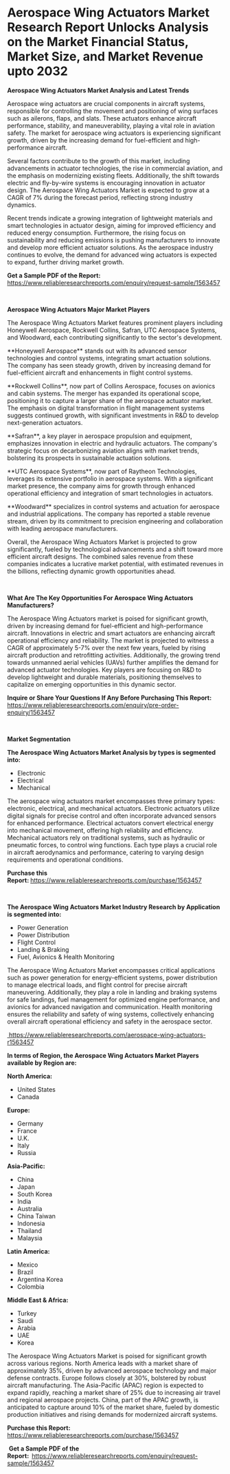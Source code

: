 <p><h1>Aerospace Wing Actuators Market Research Report Unlocks Analysis on the Market Financial Status, Market Size, and Market Revenue upto 2032</h1></p><p><strong>Aerospace Wing Actuators Market Analysis and Latest Trends</strong></p>
<p><p>Aerospace wing actuators are crucial components in aircraft systems, responsible for controlling the movement and positioning of wing surfaces such as ailerons, flaps, and slats. These actuators enhance aircraft performance, stability, and maneuverability, playing a vital role in aviation safety. The market for aerospace wing actuators is experiencing significant growth, driven by the increasing demand for fuel-efficient and high-performance aircraft.</p><p>Several factors contribute to the growth of this market, including advancements in actuator technologies, the rise in commercial aviation, and the emphasis on modernizing existing fleets. Additionally, the shift towards electric and fly-by-wire systems is encouraging innovation in actuator design. The Aerospace Wing Actuators Market is expected to grow at a CAGR of 7% during the forecast period, reflecting strong industry dynamics.</p><p>Recent trends indicate a growing integration of lightweight materials and smart technologies in actuator design, aiming for improved efficiency and reduced energy consumption. Furthermore, the rising focus on sustainability and reducing emissions is pushing manufacturers to innovate and develop more efficient actuator solutions. As the aerospace industry continues to evolve, the demand for advanced wing actuators is expected to expand, further driving market growth.</p></p>
<p><strong>Get a Sample PDF of the Report:&nbsp;</strong> <a href="https://www.reliableresearchreports.com/enquiry/request-sample/1563457?utm_campaign=2652&utm_medium=2&utm_source=Github&utm_content=ia&utm_term=16042025&utm_id=aerospace-wing-actuators">https://www.reliableresearchreports.com/enquiry/request-sample/1563457</a></p>
<p>&nbsp;</p>
<p><strong>Aerospace Wing Actuators Major Market Players</strong></p>
<p><p>The Aerospace Wing Actuators Market features prominent players including Honeywell Aerospace, Rockwell Collins, Safran, UTC Aerospace Systems, and Woodward, each contributing significantly to the sector's development. </p><p>**Honeywell Aerospace** stands out with its advanced sensor technologies and control systems, integrating smart actuation solutions. The company has seen steady growth, driven by increasing demand for fuel-efficient aircraft and enhancements in flight control systems. </p><p>**Rockwell Collins**, now part of Collins Aerospace, focuses on avionics and cabin systems. The merger has expanded its operational scope, positioning it to capture a larger share of the aerospace actuator market. The emphasis on digital transformation in flight management systems suggests continued growth, with significant investments in R&D to develop next-generation actuators.</p><p>**Safran**, a key player in aerospace propulsion and equipment, emphasizes innovation in electric and hydraulic actuators. The company's strategic focus on decarbonizing aviation aligns with market trends, bolstering its prospects in sustainable actuation solutions.</p><p>**UTC Aerospace Systems**, now part of Raytheon Technologies, leverages its extensive portfolio in aerospace systems. With a significant market presence, the company aims for growth through enhanced operational efficiency and integration of smart technologies in actuators.</p><p>**Woodward** specializes in control systems and actuation for aerospace and industrial applications. The company has reported a stable revenue stream, driven by its commitment to precision engineering and collaboration with leading aerospace manufacturers.</p><p>Overall, the Aerospace Wing Actuators Market is projected to grow significantly, fueled by technological advancements and a shift toward more efficient aircraft designs. The combined sales revenue from these companies indicates a lucrative market potential, with estimated revenues in the billions, reflecting dynamic growth opportunities ahead.</p></p>
<p>&nbsp;</p>
<p><strong>What Are The Key Opportunities For Aerospace Wing Actuators Manufacturers?</strong></p>
<p><p>The Aerospace Wing Actuators market is poised for significant growth, driven by increasing demand for fuel-efficient and high-performance aircraft. Innovations in electric and smart actuators are enhancing aircraft operational efficiency and reliability. The market is projected to witness a CAGR of approximately 5-7% over the next few years, fueled by rising aircraft production and retrofitting activities. Additionally, the growing trend towards unmanned aerial vehicles (UAVs) further amplifies the demand for advanced actuator technologies. Key players are focusing on R&D to develop lightweight and durable materials, positioning themselves to capitalize on emerging opportunities in this dynamic sector.</p></p>
<p><strong>Inquire or Share Your Questions If Any Before Purchasing This Report:</strong> <a href="https://www.reliableresearchreports.com/enquiry/pre-order-enquiry/1563457?utm_campaign=2652&utm_medium=2&utm_source=Github&utm_content=ia&utm_term=16042025&utm_id=aerospace-wing-actuators">https://www.reliableresearchreports.com/enquiry/pre-order-enquiry/1563457</a></p>
<p>&nbsp;</p>
<p><strong>Market Segmentation</strong></p>
<p><strong>The Aerospace Wing Actuators Market Analysis by types is segmented into:</strong></p>
<p><ul><li>Electronic</li><li>Electrical</li><li>Mechanical</li></ul></p>
<p><p>The aerospace wing actuators market encompasses three primary types: electronic, electrical, and mechanical actuators. Electronic actuators utilize digital signals for precise control and often incorporate advanced sensors for enhanced performance. Electrical actuators convert electrical energy into mechanical movement, offering high reliability and efficiency. Mechanical actuators rely on traditional systems, such as hydraulic or pneumatic forces, to control wing functions. Each type plays a crucial role in aircraft aerodynamics and performance, catering to varying design requirements and operational conditions.</p></p>
<p><strong>Purchase this Report:&nbsp;</strong><a href="https://www.reliableresearchreports.com/purchase/1563457?utm_campaign=2652&utm_medium=2&utm_source=Github&utm_content=ia&utm_term=16042025&utm_id=aerospace-wing-actuators">https://www.reliableresearchreports.com/purchase/1563457</a></p>
<p>&nbsp;</p>
<p><strong>The Aerospace Wing Actuators Market Industry Research by Application is segmented into:</strong></p>
<p><ul><li>Power Generation</li><li>Power Distribution</li><li>Flight Control</li><li>Landing & Braking</li><li>Fuel, Avionics & Health Monitoring</li></ul></p>
<p><p>The Aerospace Wing Actuators Market encompasses critical applications such as power generation for energy-efficient systems, power distribution to manage electrical loads, and flight control for precise aircraft maneuvering. Additionally, they play a role in landing and braking systems for safe landings, fuel management for optimized engine performance, and avionics for advanced navigation and communication. Health monitoring ensures the reliability and safety of wing systems, collectively enhancing overall aircraft operational efficiency and safety in the aerospace sector.</p></p>
<p><a href="https://www.reliableresearchreports.com/aerospace-wing-actuators-r1563457?utm_campaign=2652&utm_medium=2&utm_source=Github&utm_content=ia&utm_term=16042025&utm_id=aerospace-wing-actuators">&nbsp;https://www.reliableresearchreports.com/aerospace-wing-actuators-r1563457</a></p>
<p><strong>In terms of Region, the Aerospace Wing Actuators Market Players available by Region are:</strong></p>
<p>
    <p> <strong> North America: </strong>
        <ul>
            <li>United States</li>
            <li>Canada</li>
        </ul>
        </p> 
    <p> <strong> Europe: </strong>
        <ul>
            <li>Germany</li>
            <li>France</li>
            <li>U.K.</li>
            <li>Italy</li>
            <li>Russia</li>
        </ul>
        </p> 
    <p> <strong> Asia-Pacific: </strong>
        <ul>
            <li>China</li>
            <li>Japan</li>
            <li>South Korea</li>
            <li>India</li>
            <li>Australia</li>
            <li>China Taiwan</li>
            <li>Indonesia</li>
            <li>Thailand</li>
            <li>Malaysia</li>
        </ul>
        </p> 
    <p> <strong> Latin America: </strong>
        <ul>
            <li>Mexico</li>
            <li>Brazil</li>
            <li>Argentina Korea</li>
            <li>Colombia</li>
        </ul>
        </p> 
    <p> <strong> Middle East & Africa: </strong>
        <ul>
            <li>Turkey</li>
            <li>Saudi</li>
            <li>Arabia</li>
            <li>UAE</li>
            <li>Korea</li>
        </ul>
    </p>
    </p>
<p><p>The Aerospace Wing Actuators Market is poised for significant growth across various regions. North America leads with a market share of approximately 35%, driven by advanced aerospace technology and major defense contracts. Europe follows closely at 30%, bolstered by robust aircraft manufacturing. The Asia-Pacific (APAC) region is expected to expand rapidly, reaching a market share of 25% due to increasing air travel and regional aerospace projects. China, part of the APAC growth, is anticipated to capture around 10% of the market share, fueled by domestic production initiatives and rising demands for modernized aircraft systems.</p></p>
<p><strong>Purchase this Report: </strong><a href="https://www.reliableresearchreports.com/purchase/1563457?utm_campaign=2652&utm_medium=2&utm_source=Github&utm_content=ia&utm_term=16042025&utm_id=aerospace-wing-actuators">https://www.reliableresearchreports.com/purchase/1563457</a></p>
<p>&nbsp;<strong>Get a Sample PDF of the Report:&nbsp;&nbsp;</strong><a href="https://www.reliableresearchreports.com/enquiry/request-sample/1563457?utm_campaign=2652&utm_medium=2&utm_source=Github&utm_content=ia&utm_term=16042025&utm_id=aerospace-wing-actuators">https://www.reliableresearchreports.com/enquiry/request-sample/1563457</a></p>
<p><strong></strong></p>
<p><p></p><p></p><p></p></p>